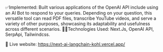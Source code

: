 ✅Implemented: Built various applications of the OpenAI API include using an AI Bot to respond to your queries. Depending on your question, this versatile tool can read PDF files, transcribe YouTube videos, and serve a variety of other purposes, showcasing its adaptability and usefulness across different scenarios.
🧑‍💻Technologies Used: Next.Js, OpenAI API, SerpApi, Tailwindcss.

📲 Live website: https://next-ai-langchain-kohl.vercel.app/
